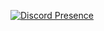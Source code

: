 [![Discord Presence](https://lanyard.cnrad.dev/api/770738930550571039)](https://discord.com/users/770738930550571039)
